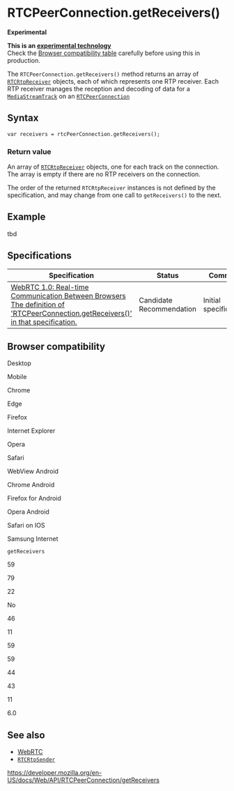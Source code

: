 RTCPeerConnection.getReceivers()
================================

**Experimental**

**This is an [experimental technology](https://developer.mozilla.org/en-US/docs/MDN/Guidelines/Conventions_definitions#experimental)**  
Check the [Browser compatibility table](#browser_compatibility) carefully before using this in production.

The `RTCPeerConnection.getReceivers()` method returns an array of [`RTCRtpReceiver`](../rtcrtpreceiver) objects, each of which represents one RTP receiver. Each RTP receiver manages the reception and decoding of data for a [`MediaStreamTrack`](../mediastreamtrack) on an [`RTCPeerConnection`](../rtcpeerconnection)

Syntax
------

    var receivers = rtcPeerConnection.getReceivers();

### Return value

An array of [`RTCRtpReceiver`](../rtcrtpreceiver) objects, one for each track on the connection. The array is empty if there are no RTP receivers on the connection.

The order of the returned `RTCRtpReceiver` instances is not defined by the specification, and may change from one call to `getReceivers()` to the next.

Example
-------

tbd

Specifications
--------------

<table><thead><tr class="header"><th>Specification</th><th>Status</th><th>Comment</th></tr></thead><tbody><tr class="odd"><td><a href="https://w3c.github.io/webrtc-pc/#dom-peerconnection-getreceivers">WebRTC 1.0: Real-time Communication Between Browsers<br />
<span class="small">The definition of 'RTCPeerConnection.getReceivers()' in that specification.</span></a></td><td><span class="spec-cr">Candidate Recommendation</span></td><td>Initial specification.</td></tr></tbody></table>

Browser compatibility
---------------------

Desktop

Mobile

Chrome

Edge

Firefox

Internet Explorer

Opera

Safari

WebView Android

Chrome Android

Firefox for Android

Opera Android

Safari on IOS

Samsung Internet

`getReceivers`

59

79

22

No

46

11

59

59

44

43

11

6.0

See also
--------

-   [WebRTC](https://developer.mozilla.org/en-US/docs/Web/Guide/API/WebRTC_API)
-   [`RTCRtpSender`](../rtcrtpsender)

<a href="https://developer.mozilla.org/en-US/docs/Web/API/RTCPeerConnection/getReceivers" class="_attribution-link">https://developer.mozilla.org/en-US/docs/Web/API/RTCPeerConnection/getReceivers</a>
